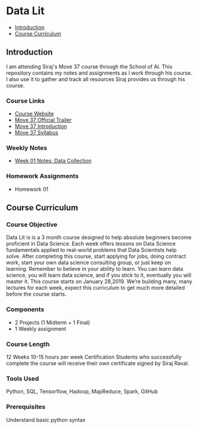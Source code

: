 # Data Lit

- [Introduction](#introduction)
- [Course Curriculum](#course-curriculum)


<a id="introduction"></a>
## Introduction

I am attending Siraj's Move 37 course through the School of AI. This repository contains my notes and assignments as I work through his course. I also use it to gather and track all resources Siraj provides us through his course.

### Course Links

- [Course Website](https://www.theschool.ai/courses/data-lit/)
- [Move 37 Official Trailer](https://www.youtube.com/watch?v=Ei1YBf6qQAw&t=1s)
- [Move 37 Introduction](https://www.youtube.com/watch?v=fRmZck1Dakc)
- [Move 37 Syllabus](https://github.com/llSourcell/Move_37_Syllabus)


### Weekly Notes
- [Week 01 Notes: Data Collection](week01_data_collection/week01_notes.md)


### Homework Assignments
- Homework 01

<a id="course-curriculum"></a>
## Course Curriculum


### Course Objective

Data Lit is is a 3 month course designed to help absolute beginners become proficient in Data Science. Each week offers lessons on Data Science fundamentals applied to real-world problems that Data Scientists help solve. After completing this course, start applying for jobs, doing contract work, start your own data science consulting group, or just keep on learning. Remember to believe in your ability to learn. You can learn data science, you will learn data science, and if you stick to it, eventually you will master it. This course starts on January 28,2019.  We’re building many, many lectures for each week, expect this curriculum to get much more detailed before the course starts.

### Components

- 2 Projects (1 Midterm + 1 Final)
- 1 Weekly assignment

### Course Length
12 Weeks
10-15 hours per week
Certification
Students who successfully complete the course will receive their own certificate signed by Siraj Raval.

### Tools Used
Python, SQL, Tensorflow, Hadoop, MapReduce, Spark, GitHub

### Prerequisites 
Understand basic python syntax